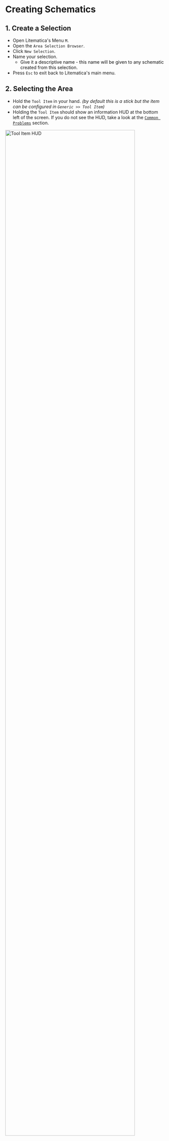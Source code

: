 # Creating Schematics

## 1. Create a Selection

* Open Litematica's Menu `M`.
* Open the `Area Selection Browser`.
* Click `New Selection`.
* Name your selection.
    * Give it a descriptive name - this name will be given to any schematic created from this selection.
* Press `Esc` to exit back to Litematica's main menu.

## 2. Selecting the Area

* Hold the `Tool Item` in your hand. *(by default this is a stick but the item can be configured in `Generic >> Tool Item`)*
* Holding the `Tool Item` should show an information HUD at the bottom left of the screen. If you do not see the HUD, take a look at the [`Common Problems`](#common-problems) section.

<img class="doc-image" src="/litematica/the-basics/creating-schematics/tool-item-hud.png" alt="Tool Item HUD" width=90%>

* You want to be in `Area Selection` mode. Holding `CTRL` and scrolling with the mouse wheel will cycle through the available modes.
* Select the area you want to be contained within your schematic by left clicking the outermost corner of your build and right clicking the opposite corner. This will render a selection box around your selected area.
    * A temporary block can be placed at the corner of your build in order to make the selection easier *(just remember to remove it before saving you selection)*.
    * After making a selection you can use the "Nudge" feature to adjust the position of your corners by holding down `ALT` and scrolling with the mouse wheel. This will move the selected corner towards/away from the direction you are facing.
    Select the corner you wish to nudge by looking at it and clicking the middle mouse button.

## Common Problems

<style>
    li > ul {
        filter: brightness(0.6)
    }
</style>